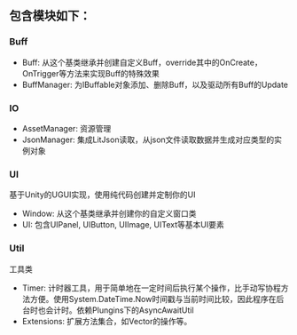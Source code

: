 ## 包含模块如下：

### Buff
- Buff: 从这个基类继承并创建自定义Buff，override其中的OnCreate，OnTrigger等方法来实现Buff的特殊效果
- BuffManager: 为IBuffable对象添加、删除Buff，以及驱动所有Buff的Update

### IO
- AssetManager: 资源管理
- JsonManager: 集成LitJson读取，从json文件读取数据并生成对应类型的实例对象

### UI
基于Unity的UGUI实现，使用纯代码创建并定制你的UI
- Window: 从这个基类继承并创建你的自定义窗口类
- UI: 包含UIPanel, UIButton, UIImage, UIText等基本UI要素

### Util
工具类
- Timer: 计时器工具，用于简单地在一定时间后执行某个操作，比手动写协程方法方便。使用System.DateTime.Now时间戳与当前时间比较，因此程序在后台时也会计时。依赖Plungins下的AsyncAwaitUtil
- Extensions: 扩展方法集合，如Vector的操作等。
